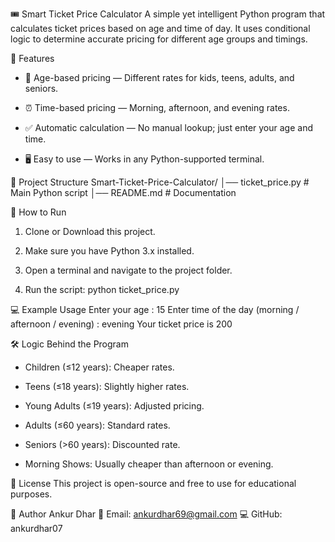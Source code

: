 🎟 Smart Ticket Price Calculator
A simple yet intelligent Python program that calculates ticket prices based on age and time of day.
It uses conditional logic to determine accurate pricing for different age groups and timings.

📌 Features
- 🧒 Age-based pricing — Different rates for kids, teens, adults, and seniors.

- ⏰ Time-based pricing — Morning, afternoon, and evening rates.

- ✅ Automatic calculation — No manual lookup; just enter your age and time.

- 🖥 Easy to use — Works in any Python-supported terminal.

📂 Project Structure
Smart-Ticket-Price-Calculator/
│── ticket_price.py     # Main Python script
│── README.md           # Documentation


🚀 How to Run
1. Clone or Download this project.

2. Make sure you have Python 3.x installed.

3. Open a terminal and navigate to the project folder.

4. Run the script:
python ticket_price.py

💻 Example Usage
Enter your age : 15
Enter time of the day (morning / afternoon / evening) : evening
Your ticket price is 200

🛠 Logic Behind the Program
- Children (≤12 years): Cheaper rates.

- Teens (≤18 years): Slightly higher rates.

- Young Adults (≤19 years): Adjusted pricing.

- Adults (≤60 years): Standard rates.

- Seniors (>60 years): Discounted rate.

- Morning Shows: Usually cheaper than afternoon or evening.

📜 License
This project is open-source and free to use for educational purposes.

👤 Author
Ankur Dhar
📧 Email: ankurdhar69@gmail.com
💻 GitHub: ankurdhar07